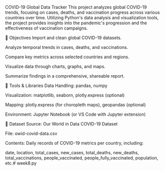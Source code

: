  COVID-19 Global Data Tracker
This project analyzes global COVID-19 trends, focusing on cases, deaths, and vaccination progress across various countries over time. Utilizing Python's data analysis and visualization tools, the project provides insights into the pandemic's progression and the effectiveness of vaccination campaigns.

🎯 Objectives
Import and clean global COVID-19 datasets.

Analyze temporal trends in cases, deaths, and vaccinations.

Compare key metrics across selected countries and regions.

Visualize data through charts, graphs, and maps.

Summarize findings in a comprehensive, shareable report.

🧰 Tools & Libraries
Data Handling: pandas, numpy

Visualization: matplotlib, seaborn, plotly.express (optional)

Mapping: plotly.express (for choropleth maps), geopandas (optional)

Environment: Jupyter Notebook (or VS Code with Jupyter extension)

📁 Dataset
Source: Our World in Data COVID-19 Dataset

File: owid-covid-data.csv

Contents: Daily records of COVID-19 metrics per country, including:

date, location, total_cases, new_cases, total_deaths, new_deaths, total_vaccinations, people_vaccinated, people_fully_vaccinated, population, etc.# week8.py
